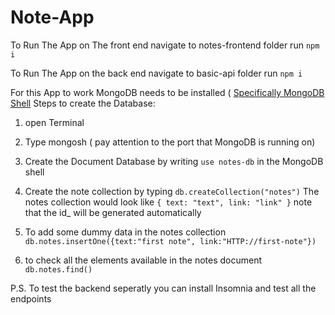 # Note-App

To Run The App on The front end navigate to notes-frontend folder
run `npm i` 

To Run The App on the back end navigate to basic-api folder
run `npm i`

For this App to work MongoDB needs to be installed ( [Specifically MongoDB Shell](https://www.mongodb.com/try/download/shell)
Steps to create the Database:
1) open Terminal
2) Type mongosh ( pay attention to the port that MongoDB is running on)
3) Create the Document Database by writing `use notes-db` in the MongoDB shell
4) Create the note collection by typing `db.createCollection("notes")`
   The notes collection would look like 
      `
      {
        text: "text",
        link: "link"
      }
      `
  note that the id_ will be generated automatically
5) To add some dummy data in the notes collection 
  `db.notes.insertOne({text:"first note", link:"HTTP://first-note"})`

6) to check all the elements available in the notes document
   `db.notes.find()`

P.S. To test the backend seperatly you can install Insomnia and test all the endpoints

